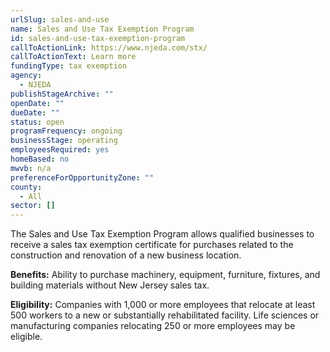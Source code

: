 ```yaml
---
urlSlug: sales-and-use
name: Sales and Use Tax Exemption Program
id: sales-and-use-tax-exemption-program
callToActionLink: https://www.njeda.com/stx/
callToActionText: Learn more
fundingType: tax exemption
agency:
  - NJEDA
publishStageArchive: ""
openDate: ""
dueDate: ""
status: open
programFrequency: ongoing
businessStage: operating
employeesRequired: yes
homeBased: no
mwvb: n/a
preferenceForOpportunityZone: ""
county:
  - All
sector: []
---
```


The Sales and Use Tax Exemption Program allows qualified businesses to receive a sales tax exemption certificate for purchases related to the construction and renovation of a new business location.

**Benefits:** Ability to purchase machinery, equipment, furniture, fixtures, and building materials without New Jersey sales tax.

**Eligibility:** Companies with 1,000 or more employees that relocate at least 500 workers to a new or substantially rehabilitated facility. Life sciences or manufacturing companies relocating 250 or more employees may be eligible.
